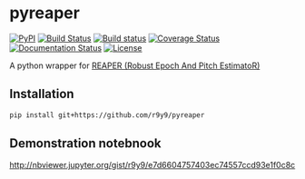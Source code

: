 # pyreaper

[![PyPI](https://img.shields.io/pypi/v/pyreaper.svg)](https://pypi.python.org/pypi/pyreaper)
[![Build Status](https://travis-ci.org/r9y9/pyreaper.svg?branch=master)](https://travis-ci.org/r9y9/pyreaper)
[![Build status](https://ci.appveyor.com/api/projects/status/h77aqo1ff0a2e2r9/branch/master?svg=true)](https://ci.appveyor.com/project/r9y9/pyreaper/branch/master)
[![Coverage Status](https://coveralls.io/repos/r9y9/pyreaper/badge.svg?branch=master&service=github)](https://coveralls.io/github/r9y9/pyreaper?branch=master)
[![Documentation Status](https://readthedocs.org/projects/pyreaper/badge/?version=latest)](https://readthedocs.org/projects/pyreaper/?badge=latest)
[![License](http://img.shields.io/badge/license-MIT-brightgreen.svg?style=flat)](LICENSE.md)

A python wrapper for [REAPER (Robust Epoch And Pitch EstimatoR)](https://github.com/google/REAPER>)

## Installation

```bash
pip install git+https://github.com/r9y9/pyreaper
```

## Demonstration notebnook

http://nbviewer.jupyter.org/gist/r9y9/e7d6604757403ec74557ccd93e1f0c8c
